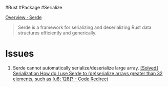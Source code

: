 #Rust 
#Package
#Serialize

[Overview · Serde](https://serde.rs/)

> Serde is a framework for serializing and deserializing Rust data structures efficiently and generically.


# Issues

1. Serde cannot automatically serialize/deserialize large array. 
    [[Solved] Serialization How do I use Serde to (de)serialize arrays greater than 32 elements, such as [u8; 128]? - Code Redirect](https://coderedirect.com/questions/301694/how-do-i-use-serde-to-deserialize-arrays-greater-than-32-elements-such-as-u8)